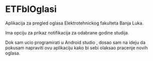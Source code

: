 # ETFblOglasi
Aplikacija za pregled oglasa Elektrotehnickog fakulteta Banja Luka.

Ima opciju za prikaz notifikacija za odabrane godine studija.

Dok sam ucio programirati u Android studio , dosao sam na ideju da pokusam napraviti ovu aplikaciju kako bi sebi olaksao pracenje novih oglasa.

